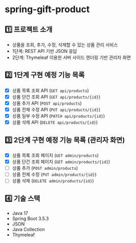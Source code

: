 # spring-gift-product

## 1️⃣ 프로젝트 소개
- 상품을 조회, 추가, 수정, 삭제할 수 있는 상품 관리 서비스
- 1단계: REST API 기반 JSON 응답
- 2단계: Thymeleaf 이용한 서버 사이드 렌더링 기반 관리자 화면

## 2️⃣ 1단계 구현 예정 기능 목록
- [x] 상품 목록 조회 API (`GET api/products`)
- [x] 상품 단건 조회 API (`GET api/products/{id}`)
- [x] 상품 추가 API (`POST api/products`)
- [x] 상품 전체 수정 API (`PUT api/products/{id}`)
- [x] 상품 일부 수정 API (`PATCH api/products/{id}`)
- [x] 상품 삭제 API (`DELETE api/products/{id}`)

## 3️⃣ 2단계 구현 예정 기능 목록 (관리자 화면)
- [x] 상품 목록 조회 페이지 (`GET admin/products`)
- [x] 상품 단건 조회 페이지 (`GET admin/products/{id}`)
- [ ] 상품 추가 (`POST admin/products`)
- [ ] 상품 전체 수정 (`PUT admin/products/{id}`)
- [ ] 상품 삭제 (`DELETE admin/products/{id}`)

## 4️⃣ 기술 스택
- Java 17
- Spring Boot 3.5.3
- JSON
- Java Collection
- Thymeleaf
